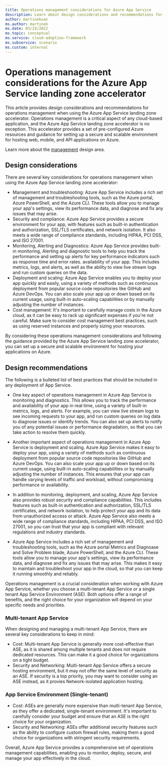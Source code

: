 ```yaml
---
title: Operations management considerations for Azure App Service
description: Learn about design considerations and recommendations for operations management in the Azure App Service landing zone accelerator
author: martinekuan
ms.author: martinek
ms.date: 03/23/2022
ms.topic: conceptual
ms.service: cloud-adoption-framework
ms.subservice: scenario
ms.custom: internal
---
```


# Operations management considerations for the Azure App Service landing zone accelerator

This article provides design considerations and recommendations for operations management when using the Azure App Service landing zone accelerator. Operations management is a critical aspect of any cloud-based application, and the Azure App Service landing zone accelerator is no exception. This accelerator provides a set of pre-configured Azure resources and guidance for setting up a secure and scalable environment for hosting web, mobile, and API applications on Azure.

Learn more about the [management](../../../ready/landing-zone/design-area/management.md) design area.

## Design considerations

There are several key considerations for operations management when using the Azure App Service landing zone accelerator:

- Management and troubleshooting: Azure App Service includes a rich set of management and troubleshooting tools, such as the Azure portal, Azure PowerShell, and the Azure CLI. These tools allow you to manage your app's settings, view its performance data, and diagnose and fix any issues that may arise.
- Security and compliance: Azure App Service provides a secure environment for your app, with features such as built-in authentication and authorization, SSL/TLS certificates, and network isolation. It also meets a wide range of compliance standards, including HIPAA, PCI DSS, and ISO 27001.
- Monitoring, Alerting and Diagnostics: Azure App Service provides built-in monitoring, Alerting and diagnostic tools to help you track the performance and setting up alerts for key performance indicators such as response time and error rates. availability of your app. This includes metrics, logs, and alerts, as well as the ability to view live stream logs and run custom queries on the data.
- Deployment and scaling: Azure App Service enables you to deploy your app quickly and easily, using a variety of methods such as continuous deployment from popular source code repositories like GitHub and Azure DevOps. You can also scale your app up or down based on its current usage, using built-in auto-scaling capabilities or by manually adjusting the number of instances.
- Cost management: It's important to carefully manage costs in the Azure cloud, as it can be easy to rack up significant expenses if you're not careful. Make sure to consider cost management best practices, such as using reserved instances and properly sizing your resources.

By considering these operations management considerations and following the guidance provided by the Azure App Service landing zone accelerator, you can set up a secure and scalable environment for hosting your applications on Azure.

## Design recommendations

The following is a bulleted list of best practices that should be included in any deployment of App Service.

- One key aspect of operations management in Azure App Service is monitoring and diagnostics. This allows you to track the performance and availability of your app in real time, using a variety of built-in metrics, logs, and alerts. For example, you can view live stream logs to see incoming requests to your app, and run custom queries on log data to diagnose issues or identify trends. You can also set up alerts to notify you of any potential issues or performance degradation, so that you can take action to resolve them quickly.

- Another important aspect of operations management in Azure App Service is deployment and scaling. Azure App Service makes it easy to deploy your app, using a variety of methods such as continuous deployment from popular source code repositories like GitHub and Azure DevOps. You can also scale your app up or down based on its current usage, using built-in auto-scaling capabilities or by manually adjusting the number of instances. This ensures that your app can handle varying levels of traffic and workload, without compromising performance or availability.

- In addition to monitoring, deployment, and scaling, Azure App Service also provides robust security and compliance capabilities. This includes features such as built-in authentication and authorization, SSL/TLS certificates, and network isolation, to help protect your app and its data from unauthorized access or attack. Azure App Service also meets a wide range of compliance standards, including HIPAA, PCI DSS, and ISO 27001, so you can trust that your app is compliant with relevant regulations and industry standards.
-  Azure App Service includes a rich set of management and troubleshooting tools, such as the Azure portal Metrics and Diagnoase and Solve Problem blade, Azure PowerShell, and the Azure CLI. These tools allow you to manage your app's settings, view its performance data, and diagnose and fix any issues that may arise. This makes it easy to maintain and troubleshoot your app in the cloud, so that you can keep it running smoothly and reliably.


Operations management is a crucial consideration when working with Azure App Service, whether you choose a multi-tenant App Service or a single tenant App Service Environment (ASE). Both options offer a range of benefits, and the right choice for your organization will depend on your specific needs and priorities.

### Multi-tenant App Service 

When designing and managing a multi-tenant App Service, there are several key considerations to keep in mind:

- Cost: Multi-tenant App Service is generally more cost-effective than ASE, as it is shared among multiple tenants and does not require dedicated resources. This can make it a good choice for organizations on a tight budget.
- Security and Networking: Multi-tenant App Service offers a secure hosting environment, but it may not offer the same level of security as an ASE. If security is a top priority, you may want to consider using an ASE instead, as it provies Network-isolated application hosting.


### App Service Environment (Single-tenant)
- Cost: ASEs are generally more expensive than multi-tenant App Service, as they offer a dedicated, single-tenant environment. It's important to carefully consider your budget and ensure that an ASE is the right choice for your organization.
- Security and Networking: ASEs offer additional security features such as the ability to configure custom firewall rules, making them a good choice for organizations with stringent security requirements.

Overall, Azure App Service provides a comprehensive set of operations management capabilities, enabling you to monitor, deploy, secure, and manage your app effectively in the cloud.
